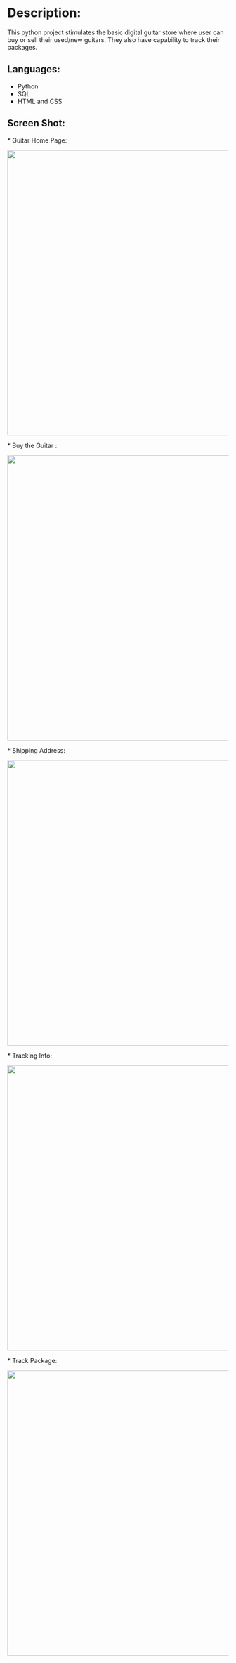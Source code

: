 # Description: 

This python project stimulates the basic digital guitar store where user can buy or sell their used/new guitars. They also have capability to track their packages.

## Languages:

* Python
* SQL
* HTML and CSS


## Screen Shot:
<p>
* Guitar Home Page:
</p>
  <img src = "http://i.imgur.com/zISw0U6.jpg" width="650" height="650">
<p>
* Buy the Guitar :
</p>
  <img src = http://i.imgur.com/qTZdJ3O.jpg width="650" height="650">
<p>
* Shipping Address:
</p>
  <img src = "http://i.imgur.com/To5iE6k.jpg" width="650" height="650">
<p>
* Tracking Info:
</p>
  <img src = "http://i.imgur.com/HqWxn5Z.jpg" width="650" height="650">
<p>
* Track Package:
</p>
  <img src = "http://i.imgur.com/mXrqQ5m.jpg" width="650" height="650">

